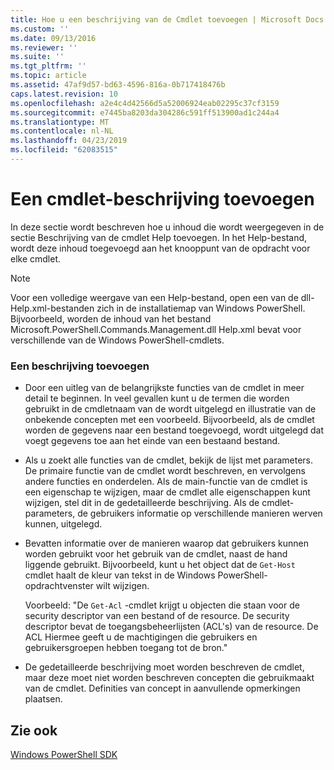 ```yaml
---
title: Hoe u een beschrijving van de Cmdlet toevoegen | Microsoft Docs
ms.custom: ''
ms.date: 09/13/2016
ms.reviewer: ''
ms.suite: ''
ms.tgt_pltfrm: ''
ms.topic: article
ms.assetid: 47af9d57-bd63-4596-816a-0b717418476b
caps.latest.revision: 10
ms.openlocfilehash: a2e4c4d42566d5a52006924eab02295c37cf3159
ms.sourcegitcommit: e7445ba8203da304286c591ff513900ad1c244a4
ms.translationtype: MT
ms.contentlocale: nl-NL
ms.lasthandoff: 04/23/2019
ms.locfileid: "62083515"
---
```

# <a name="how-to-add-a-cmdlet-description"></a>Een cmdlet-beschrijving toevoegen

In deze sectie wordt beschreven hoe u inhoud die wordt weergegeven in de sectie Beschrijving van de cmdlet Help toevoegen. In het Help-bestand, wordt deze inhoud toegevoegd aan het knooppunt van de opdracht voor elke cmdlet.

> [!NOTE]
> Voor een volledige weergave van een Help-bestand, open een van de dll-Help.xml-bestanden zich in de installatiemap van Windows PowerShell. Bijvoorbeeld, worden de inhoud van het bestand Microsoft.PowerShell.Commands.Management.dll Help.xml bevat voor verschillende van de Windows PowerShell-cmdlets.

### <a name="to-add-a-description"></a>Een beschrijving toevoegen

- Door een uitleg van de belangrijkste functies van de cmdlet in meer detail te beginnen. In veel gevallen kunt u de termen die worden gebruikt in de cmdletnaam van de wordt uitgelegd en illustratie van de onbekende concepten met een voorbeeld. Bijvoorbeeld, als de cmdlet worden de gegevens naar een bestand toegevoegd, wordt uitgelegd dat voegt gegevens toe aan het einde van een bestaand bestand.

- Als u zoekt alle functies van de cmdlet, bekijk de lijst met parameters. De primaire functie van de cmdlet wordt beschreven, en vervolgens andere functies en onderdelen. Als de main-functie van de cmdlet is een eigenschap te wijzigen, maar de cmdlet alle eigenschappen kunt wijzigen, stel dit in de gedetailleerde beschrijving. Als de cmdlet-parameters, de gebruikers informatie op verschillende manieren werven kunnen, uitgelegd.

- Bevatten informatie over de manieren waarop dat gebruikers kunnen worden gebruikt voor het gebruik van de cmdlet, naast de hand liggende gebruikt. Bijvoorbeeld, kunt u het object dat de `Get-Host` cmdlet haalt de kleur van tekst in de Windows PowerShell-opdrachtvenster wilt wijzigen.

  Voorbeeld:  "De `Get-Acl` -cmdlet krijgt u objecten die staan voor de security descriptor van een bestand of de resource. De security descriptor bevat de toegangsbeheerlijsten (ACL's) van de resource. De ACL Hiermee geeft u de machtigingen die gebruikers en gebruikersgroepen hebben toegang tot de bron."

- De gedetailleerde beschrijving moet worden beschreven de cmdlet, maar deze moet niet worden beschreven concepten die gebruikmaakt van de cmdlet. Definities van concept in aanvullende opmerkingen plaatsen.

## <a name="see-also"></a>Zie ook

[Windows PowerShell SDK](../windows-powershell-reference.md)
